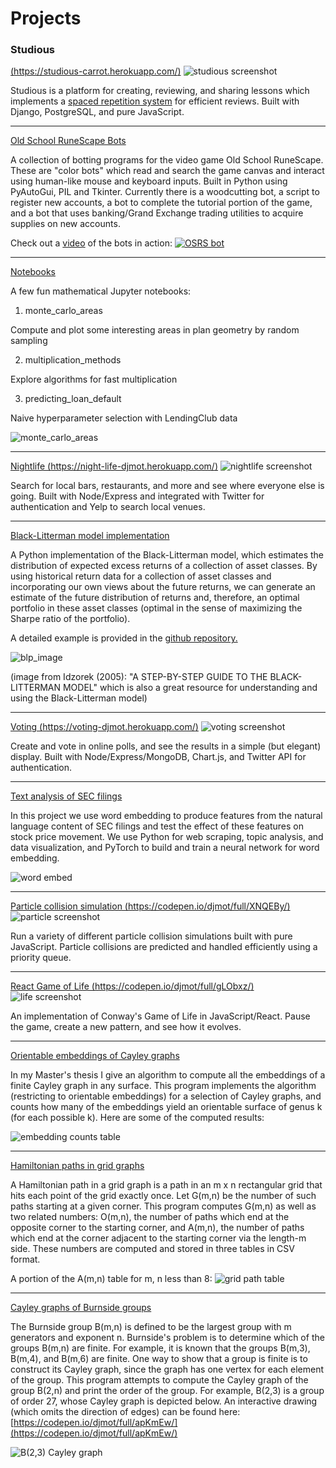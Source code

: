 # Projects

### Studious
[(https://studious-carrot.herokuapp.com/)](https://studious-carrot.herokuapp.com/)
![studious screenshot](/images/studious.png)

Studious is a platform for creating, reviewing, and sharing lessons which implements a [spaced repetition system](https://knowledge.wanikani.com/wanikani/srs/) for efficient reviews.
Built with Django, PostgreSQL, and pure JavaScript.

---

[Old School RuneScape Bots](https://github.com/djmot/osrs)

A collection of botting programs for the video game Old School RuneScape. These are "color bots" which read and search the game canvas and interact using human-like mouse and keyboard inputs. Built in Python using PyAutoGui, PIL and Tkinter. Currently there is a woodcutting bot, a script to register new accounts, a bot to complete the tutorial portion of the game, and a bot that uses banking/Grand Exchange trading utilities to acquire supplies on new accounts.

Check out a [video](https://www.youtube.com/watch?v=kuUoJRoRcMU "osrs demo") of the bots in action:
[![OSRS bot](/images/osrsbot.png)](https://www.youtube.com/watch?v=kuUoJRoRcMU "osrs demo")

---

[Notebooks](https://github.com/dmjz/notebooks)

A few fun mathematical Jupyter notebooks:

1. monte_carlo_areas

Compute and plot some interesting areas in plan geometry by random sampling

2. multiplication_methods

Explore algorithms for fast multiplication

3. predicting_loan_default

Naive hyperparameter selection with LendingClub data

![monte_carlo_areas](/images/mandelbrot.png)

---

[Nightlife (https://night-life-djmot.herokuapp.com/)](https://night-life-djmot.herokuapp.com/)
![nightlife screenshot](/images/nightlife1.png)

Search for local bars, restaurants, and more and see where everyone else is going. Built with Node/Express and integrated with Twitter for authentication and Yelp to search local venues.

---

[Black-Litterman model implementation](https://github.com/djmot/BLP)

A Python implementation of the Black-Litterman model, which estimates the distribution of expected excess returns of a collection of asset classes. By using historical return data for a collection of asset classes and incorporating our own views about the future returns, we can generate an estimate of the future distribution of returns and, therefore, an optimal portfolio in these asset classes (optimal in the sense of maximizing the Sharpe ratio of the portfolio).

A detailed example is provided in the [github repository.](https://github.com/djmot/BLP)

![blp_image](/images/blp.PNG)

(image from Idzorek (2005): "A STEP-BY-STEP GUIDE TO THE BLACK-LITTERMAN MODEL" which is also a great resource for understanding and using the Black-Litterman model)

---

[Voting (https://voting-djmot.herokuapp.com/)](https://voting-djmot.herokuapp.com/)
![voting screenshot](/images/voting.png)

Create and vote in online polls, and see the results in a simple (but elegant) display. Built with Node/Express/MongoDB, Chart.js, and Twitter API for authentication.

---

[Text analysis of SEC filings](https://github.com/dmjz/sec-embed)

In this project we use word embedding to produce features from the natural language content of SEC filings and test the effect of these features on stock price movement. We use Python for web scraping, topic analysis, and data visualization, and PyTorch to build and train a neural network for word embedding. 

![word embed](/images/model_arch.png)

---

[Particle collision simulation (https://codepen.io/djmot/full/XNQEBy/)](https://codepen.io/djmot/full/XNQEBy/)
![particle screenshot](/images/particle.png)

Run a variety of different particle collision simulations built with pure JavaScript. Particle collisions are predicted and handled efficiently using a priority queue. 

---

[React Game of Life (https://codepen.io/djmot/full/gLObxz/)](https://codepen.io/djmot/full/gLObxz/)
![life screenshot](/images/life.png)

An implementation of Conway's Game of Life in JavaScript/React. Pause the game, create a new pattern, and see how it evolves.

---

[Orientable embeddings of Cayley graphs](https://github.com/djmot/orientable-embeddings)

In my Master's thesis I give an algorithm to compute all the embeddings of a finite Cayley graph in any surface. This program implements the algorithm (restricting to orientable embeddings) for a selection of Cayley graphs, and counts how many of the embeddings yield an orientable surface of genus k (for each possible k). Here are some of the computed results: 

![embedding counts table](/images/thesistable.png)

---

[Hamiltonian paths in grid graphs](https://github.com/djmot/grid-paths)

A Hamiltonian path in a grid graph is a path in an m x n rectangular grid that hits each point of the grid exactly once. Let G(m,n) be the number of such paths starting at a given corner. This program computes G(m,n) as well as two related numbers: O(m,n), the number of paths which end at the opposite corner to the starting corner, and A(m,n), the number of paths which end at the corner adjacent to the starting corner via the length-m side. These numbers are computed and stored in three tables in CSV format. 

A portion of the A(m,n) table for m, n less than 8:
![grid path table](/images/gridtable.png)

---

[Cayley graphs of Burnside groups](https://github.com/djmot/burnside-graphs)

The Burnside group B(m,n) is defined to be the largest group with m generators and exponent n. Burnside's problem is to determine which of the groups B(m,n) are finite. For example, it is known that the groups B(m,3), B(m,4), and B(m,6) are finite. One way to show that a group is finite is to construct its Cayley graph, since the graph has one vertex for each element of the group. This program attempts to compute the Cayley graph of the group B(2,n) and print the order of the group. For example, B(2,3) is a group of order 27, whose Cayley graph is depicted below. An interactive drawing (which omits the direction of edges) can be found here: [https://codepen.io/djmot/full/apKmEw/](https://codepen.io/djmot/full/apKmEw/)

![B(2,3) Cayley graph](/images/b23graph.png)
